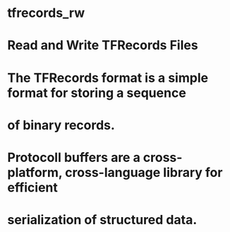 # tfrecords_rw
# Read and Write TFRecords Files
# The TFRecords format is a simple format for storing a sequence 
# of binary records.
# Protocoll buffers are a cross-platform, cross-language library for efficient 
# serialization of structured data.
